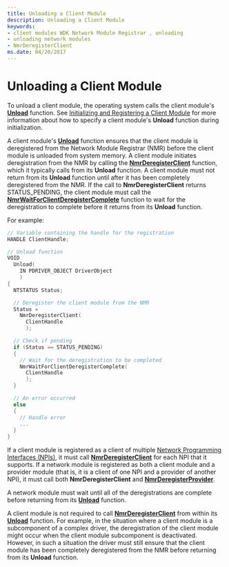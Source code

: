 ```yaml
---
title: Unloading a Client Module
description: Unloading a Client Module
keywords:
- client modules WDK Network Module Registrar , unloading
- unloading network modules
- NmrDeregisterClient
ms.date: 04/20/2017
---
```


# Unloading a Client Module


To unload a client module, the operating system calls the client module's [**Unload**](/windows-hardware/drivers/ddi/wdm/nc-wdm-driver_unload) function. See [Initializing and Registering a Client Module](initializing-and-registering-a-client-module.md) for more information about how to specify a client module's **Unload** function during initialization.

A client module's [**Unload**](/windows-hardware/drivers/ddi/wdm/nc-wdm-driver_unload) function ensures that the client module is deregistered from the Network Module Registrar (NMR) before the client module is unloaded from system memory. A client module initiates deregistration from the NMR by calling the [**NmrDeregisterClient**](/windows-hardware/drivers/ddi/netioddk/nf-netioddk-nmrderegisterclient) function, which it typically calls from its **Unload** function. A client module must not return from its **Unload** function until after it has been completely deregistered from the NMR. If the call to **NmrDeregisterClient** returns STATUS\_PENDING, the client module must call the [**NmrWaitForClientDeregisterComplete**](/windows-hardware/drivers/ddi/netioddk/nf-netioddk-nmrwaitforclientderegistercomplete) function to wait for the deregistration to complete before it returns from its **Unload** function.

For example:

```C++
// Variable containing the handle for the registration
HANDLE ClientHandle;

// Unload function
VOID
  Unload(
    IN PDRIVER_OBJECT DriverObject
    )
{
  NTSTATUS Status;

  // Deregister the client module from the NMR
  Status =
    NmrDeregisterClient(
      ClientHandle
      );

  // Check if pending
  if (Status == STATUS_PENDING)
  {
    // Wait for the deregistration to be completed
    NmrWaitForClientDeregisterComplete(
      ClientHandle
      );
  }

  // An error occurred
  else
  {
    // Handle error
    ...
  }
}
```

If a client module is registered as a client of multiple [Network Programming Interfaces (NPIs)](network-programming-interface.md), it must call [**NmrDeregisterClient**](/windows-hardware/drivers/ddi/netioddk/nf-netioddk-nmrderegisterclient) for each NPI that it supports. If a network module is registered as both a client module and a provider module (that is, it is a client of one NPI and a provider of another NPI), it must call both **NmrDeregisterClient** and [**NmrDeregisterProvider**](/windows-hardware/drivers/ddi/netioddk/nf-netioddk-nmrderegisterprovider).

A network module must wait until all of the deregistrations are complete before returning from its [**Unload**](/windows-hardware/drivers/ddi/wdm/nc-wdm-driver_unload) function.

A client module is not required to call [**NmrDeregisterClient**](/windows-hardware/drivers/ddi/netioddk/nf-netioddk-nmrderegisterclient) from within its [**Unload**](/windows-hardware/drivers/ddi/wdm/nc-wdm-driver_unload) function. For example, in the situation where a client module is a subcomponent of a complex driver, the deregistration of the client module might occur when the client module subcomponent is deactivated. However, in such a situation the driver must still ensure that the client module has been completely deregistered from the NMR before returning from its **Unload** function.

 

